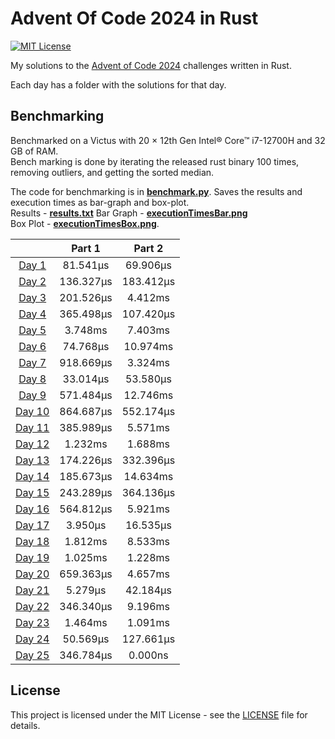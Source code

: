 # Advent Of Code 2024 in Rust

[![MIT License](https://img.shields.io/badge/License-MIT-green.svg)](https://choosealicense.com/licenses/mit/)

My solutions to the [Advent of Code 2024](https://adventofcode.com/2024) challenges written in Rust.

Each day has a folder with the solutions for that day.

## Benchmarking

Benchmarked on a Victus with 20 × 12th Gen Intel® Core™ i7-12700H and 32 GB of RAM.  
Bench marking is done by iterating the released rust binary 100 times, removing outliers, and getting the sorted
median.

The code for benchmarking is in [**benchmark.py**](./benchmark.py). Saves the results and execution times as bar-graph
and box-plot.  
Results - [**results.txt**](./results.txt)
Bar Graph - [**executionTimesBar.png**](./executionTimesBar.png)  
Box Plot - [**executionTimesBox.png**](./executionTimesBox.png).

|                               |  Part 1   |  Part 2   |
|:-----------------------------:|:---------:|:---------:|
|  [Day 1](./day1/src/main.rs)  | 81.541µs  | 69.906µs  |
|  [Day 2](./day2/src/main.rs)  | 136.327µs | 183.412µs |
|  [Day 3](./day3/src/main.rs)  | 201.526µs |  4.412ms  |
|  [Day 4](./day4/src/main.rs)  | 365.498µs | 107.420µs |
|  [Day 5](./day5/src/main.rs)  |  3.748ms  |  7.403ms  |
|  [Day 6](./day6/src/main.rs)  | 74.768µs  | 10.974ms  |
|  [Day 7](./day7/src/main.rs)  | 918.669µs |  3.324ms  |
|  [Day 8](./day8/src/main.rs)  | 33.014µs  | 53.580µs  |
|  [Day 9](./day9/src/main.rs)  | 571.484µs | 12.746ms  |
| [Day 10](./day10/src/main.rs) | 864.687µs | 552.174µs |
| [Day 11](./day11/src/main.rs) | 385.989µs |  5.571ms  |
| [Day 12](./day12/src/main.rs) |  1.232ms  |  1.688ms  |
| [Day 13](./day13/src/main.rs) | 174.226µs | 332.396µs |
| [Day 14](./day14/src/main.rs) | 185.673µs | 14.634ms  |
| [Day 15](./day15/src/main.rs) | 243.289µs | 364.136µs |
| [Day 16](./day16/src/main.rs) | 564.812µs |  5.921ms  |
| [Day 17](./day17/src/main.rs) |  3.950µs  | 16.535µs  |
| [Day 18](./day18/src/main.rs) |  1.812ms  |  8.533ms  |
| [Day 19](./day19/src/main.rs) |  1.025ms  |  1.228ms  |
| [Day 20](./day20/src/main.rs) | 659.363µs |  4.657ms  |
| [Day 21](./day21/src/main.rs) |  5.279µs  | 42.184µs  |
| [Day 22](./day22/src/main.rs) | 346.340µs |  9.196ms  |
| [Day 23](./day23/src/main.rs) |  1.464ms  |  1.091ms  |
| [Day 24](./day24/src/main.rs) | 50.569µs  | 127.661µs |
| [Day 25](./day25/src/main.rs) | 346.784µs |  0.000ns  |

## License

This project is licensed under the MIT License - see the [LICENSE](./LICENSE) file for details.